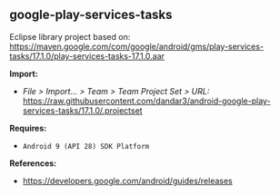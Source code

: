## google-play-services-tasks

Eclipse library project based on:<br/>
https://maven.google.com/com/google/android/gms/play-services-tasks/17.1.0/play-services-tasks-17.1.0.aar

**Import:**
- _File > Import... > Team > Team Project Set > URL:_<br/>
  https://raw.githubusercontent.com/dandar3/android-google-play-services-tasks/17.1.0/.projectset

**Requires:**
- `Android 9 (API 28) SDK Platform`

**References:**
- https://developers.google.com/android/guides/releases